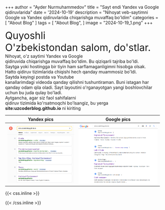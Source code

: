 +++
author = "Ayder Nurmuhammedov"
title = "Sayt endi Yandex va Google qidiruvlarida"
date = '2024-10-19'
description = "Nihoyat veb-saytimni Google va Yandex qidiruvlarida chiqarishga muvaffaq bo'ldim"
categories = [
    "About Blog"
]
tags = [
    "About Blog",
]
image = "2024-10-19_1.png"
+++



<span style='font-size:2rem; white-space: pre'>Quyoshli O'zbekistondan salom, do'stlar.</span>
<br />
<span style='white-space: pre'>Nihoyat, o'z saytimi Yandex va Google qidiruvida chiqarishga muvaffaq bo'ldim. Bu qiziqarli tajriba bo'ldi. Saytga yoki hostingga bir tiyin ham sarflamaganligimni hisobga olsak. Hatto qidiruv tizimlarida chiqishi hech qanday muammosiz bo'ldi.</span>
<br />
<span style='white-space: pre'>Saytda keyingi postda va Youtube kanallarimdagi videoda qanday qilishni tushuntiraman. Buni istagan har qanday odam qila oladi. Sayt layoutini o'rganayotgan yangi boshlovchilar uchun bu juda qulay bo'ladi.</span>
<br />
<span style='white-space: pre'>Aytgancha, agar siz faol sahifalarni qidiruv tizimida ko'rsatmoqchi bo'lsangiz, bu yerga <b>site:uzcoderblog.github.io</b> ni kiriting</span>

| Yandex pics                         | Google pics                            |
| ----------------------------------- | ----------------------------------- |
| ![Yandex](img/Scrn_2024-10-19_18-55-27-888.png) | ![Google](img/Scrn_2024-10-19_18-56-35-000.png) |



{{< css.inline >}}
<style>
.emojify {
	font-family: Apple Color Emoji, Segoe UI Emoji, NotoColorEmoji, Segoe UI Symbol, Android Emoji, EmojiSymbols;
	font-size: 2rem;
	vertical-align: middle;
}
@media screen and (max-width:650px) {
  .nowrap {
    display: block;
    margin: 25px 0;
  }
}
</style>
{{< /css.inline >}}
